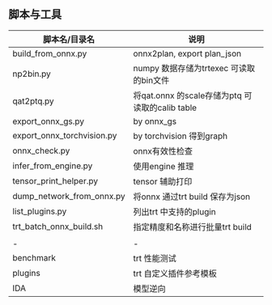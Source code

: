 ## 脚本与工具    

|脚本名/目录名| 说明|  
|----  |----|  
|build_from_onnx.py | onnx2plan, export plan_json |   
|np2bin.py| numpy 数据存储为trtexec 可读取的bin文件  |      
|qat2ptq.py| 将qat.onnx 的scale存储为ptq 可读取的calib table |     
|export_onnx_gs.py| by onnx_gs  |       
|export_onnx_torchvision.py|  by torchvision 得到graph|     
|onnx_check.py|onnx有效性检查 |     
|infer_from_engine.py| 使用engine 推理 |    
|tensor_print_helper.py| tensor 辅助打印|     
|dump_network_from_onnx.py| 将onnx 通过trt build 保存为json |   
|list_plugins.py| 列出trt 中支持的plugin|    
|trt_batch_onnx_build.sh| 指定精度和名称进行批量trt build|  
|   |   |  
| - | - |    
|benchmark  | trt 性能测试     |    
|plugins    | trt 自定义插件参考模板   |    
|IDA        | 模型逆向         |    
